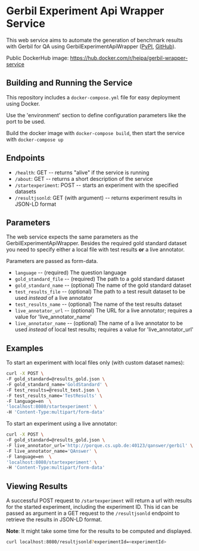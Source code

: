 # Gerbil Experiment Api Wrapper Service

This web service aims to automate the generation of benchmark results with Gerbil for QA 
using GerbilExperimentApiWrapper ([PyPI](https://pypi.org/project/gerbil-api-wrapper/), [GitHub](https://github.com/heinpa/GerbilExperimentApiWrapper)).

Public DockerHub image: https://hub.docker.com/r/heipa/gerbil-wrapper-service


## Building and Running the Service

This repository includes a `docker-compose.yml` file for easy deployment using Docker.

Use the 'environment' section to define configuration parameters like the port to be used. 

Build the docker image with `docker-compose build`,
then start the service with `docker-compose up`


## Endpoints

- `/health`: GET -- returns "alive" if the service is running
- `/about`: GET -- returns a short description of the service
- `/startexperiment`: POST -- starts an experiment with the specified datasets
- `/resultjsonld`: GET (with argument) -- returns experiment results in JSON-LD format


## Parameters

The web service expects the same parameters as the GerbilExperimentApiWrapper.
Besides the required gold standard dataset you need to specify either 
a local file with test results **or** 
a live annotator.

Parameters are passed as form-data.

- `language` -- (required) The question language
- `gold_standard_file` -- (required) The path to a gold standard dataset
- `gold_standard_name` -- (optional) The name of the gold standard dataset
- `test_results_file` -- (optional) The path to a test result dataset to be used *instead* of a live annotator
- `test_results_name` -- (optional) The name of the test results dataset
- `live_annotator_url` -- (optional) The URL for a live annotator; requires a value for 'live_annotator_name'
- `live_annotator_name` -- (optional) The name of a live annotator to be used *instead* of local test results; requires a value for 'live_annotator_url'


## Examples

To start an experiment with local files only (with custom dataset names):
```bash
curl -X POST \
-F gold_standard=@results_gold.json \
-F gold_standard_name='GoldStandard' \
-F test_results=@result_test.json \
-F test_results_name='TestResults' \
-F language=en  \
'localhost:8080/startexperiment' \
-H 'Content-Type:multipart/form-data'
```

To start an experiment using a live annotator:
```bash
curl -X POST \
-F gold_standard=@results_gold.json \
-F live_annotator_url='http://porque.cs.upb.de:40123/qanswer/gerbil' \
-F live_annotator_name='QAnswer' \
-F language=en  \
'localhost:8080/startexperiment' \
-H 'Content-Type:multipart/form-data'
```


## Viewing Results

A successful POST request to `/startexperiment` will return a url with results for the started
experiment, including the experiment ID. 
This id can be passed as argument in a GET request to the `/resultjsonld` endpoint
to retrieve the results in JSON-LD format. 

**Note**: It might take some time for the results to be computed and displayed. 

```bash
curl localhost:8080/resultjsonld?experimentId=<experimentId>
```
